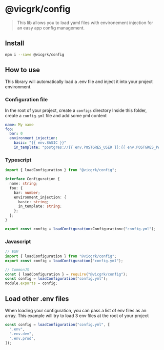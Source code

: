 # @vicgrk/config

> This lib allows you to load yaml files with environement injection for an easy app config management.

## Install

```sh
npm i --save @vicgrk/config
```

## How to use

This library will automatically load a .env file and inject it into your project environment.

### Configuration file

In the root of your project, create a `configs` directory
Inside this folder, create a `config.yml` file and add some yml content

```yaml
name: My name
foo:
  bar: 0
  environment_injection:
    basic: "{{ env.BASIC }}"
    in_template: "postgres://{{ env.POSTGRES_USER }}:{{ env.POSTGRES_PASSWORD }}@{{ env.POSTGRES_HOST}}:{{ env.POSTGRES_PASSWORD }}/{{ env.POSTGRES_DATABASE }}"
```

### Typescript

```typescript
import { loadConfiguration } from "@vicgrk/config";

interface Configuration {
  name: string;
  foo: {
    bar: number;
    environment_injection: {
      basic: string;
      in_template: string;
    };
  };
}

export const config = loadConfiguration<Configuration>("config.yml");
```

### Javascript

```javascript
// ESM
import { loadConfiguration } from "@vicgrk/config";
export const config = loadConfiguration("config.yml");

// CommonJS
const { loadConfiguration } = require("@vicgrk/config");
const config = loadConfiguration("config.yml");
module.exports = config;
```

## Load other .env files

When loading your configuration, you can pass a list of env files as an array. This example
will try to load 3 env files at the root of your project

```javascript
const config = loadConfiguration("config.yml", [
  ".env",
  ".env.dev",
  ".env.prod",
]);
```
